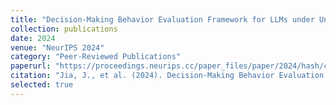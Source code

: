 ```yaml
---
title: "Decision-Making Behavior Evaluation Framework for LLMs under Uncertain Context"
collection: publications
date: 2024
venue: "NeurIPS 2024"
category: "Peer-Reviewed Publications"
paperurl: "https://proceedings.neurips.cc/paper_files/paper/2024/hash/cda04d7ea67ea1376bf8c6962d8541e0-Abstract-Conference.html"
citation: "Jia, J., et al. (2024). Decision-Making Behavior Evaluation Framework for LLMs under Uncertain Context. In *Advances in Neural Information Processing Systems 37 (NeurIPS 2024), Main Conference Track.*"
selected: true
---
```

